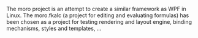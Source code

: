 The moro project is an attempt to create a similar framework as WPF in Linux.  The moro.fkalc (a project for editing and evaluating formulas) has been chosen as a project for testing rendering and layout engine, binding mechanisms, styles and templates, … 